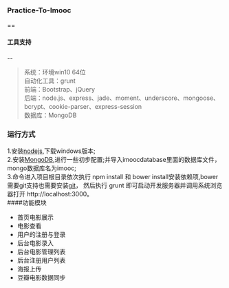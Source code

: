 ### Practice-To-Imooc  
==
#### 工具支持
--
>系统：环境win10 64位   
自动化工具：grunt  
前端：Bootstrap、jQuery  
后端：node.js、express、jade、moment、underscore、mongoose、bcrypt、cookie-parser、express-session   
数据库：MongoDB  

### 运行方式  
1.安装[nodejs](http://nodejs.cn/),下载windows版本;  
2.安装[MongoDB](https://www.mongodb.org/downloads/),进行一些初步配置;并导入imoocdatabase里面的数据库文件，mongo数据库名为imooc;  
3.命令进入项目根目录依次执行 npm install 和 bower install安装依赖项,bower需要git支持也需要安装[git](https://git-for-windows.github.io/)，
然后执行 grunt 即可启动开发服务器并调用系统浏览器打开 http://localhost:3000。  
####功能模块  
- 首页电影展示  
- 电影查看  
- 用户的注册与登录  
- 后台电影录入  
- 后台电影管理列表  
- 后台注册用户列表  
- 海报上传  
- 豆瓣电影数据同步
